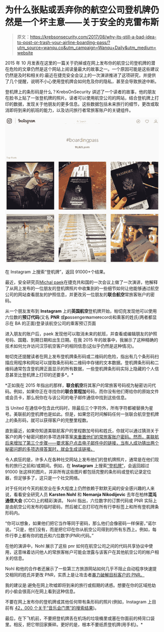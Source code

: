 # 为什么张贴或丢弃你的航空公司登机牌仍然是一个坏主意——关于安全的克雷布斯

> 原文：<https://krebsonsecurity.com/2017/08/why-its-still-a-bad-idea-to-post-or-trash-your-airline-boarding-pass/?utm_source=wanqu.co&utm_campaign=Wanqu+Daily&utm_medium=website>

2015 年 10 月发表在这里的一篇关于扔掉或在网上发布你的航空公司登机牌的潜在危险的文章仍然是这个网站上阅读量最大的故事之一。一个原因可能是这些建议仍然是及时和相关的:最近在捷克安全会议上的一次演讲推进了这项研究，并提供了几个提醒，说明不小心使用登机牌会如何危及你的隐私，甚至会导致旅途中断。

登机牌上的条形码是什么？KrebsOnSecurity 讲述了一个读者的故事，他的朋友在脸书上贴了一张登机牌的照片。读者可以使用航空公司的网站，结合登机牌上打印的数据，发现关于他朋友的更多信息。这些数据包括未来旅行的细节，更改或取消即将到来的航班的能力，以及访问旅行者常旅客账户的关键组件。

![A search on Instagram for "boarding pass" returned 91,000+ results.](img/b3ec2ee2095c17d1b4e9216c7bea055e.png)

在 Instagram 上搜索“登机牌”，返回 91000+个结果。

最近，安全研究员[Michal paek](https://www.michalspacek.com/)在捷克共和国的一次会议上做了一次演讲，他解释了从网上发布的一位朋友的登机牌照片中收集到的一些细节如何让他能够通过航空公司的网站查看朋友的护照信息，并更改另一位朋友的**联合航空**常旅客账户的密码。

从一个朋友发布到 **Instagram** 上的**英国航空**登机牌开始，帕切克发现他可以使用六位数的**预订代码**(又名 **PNR** 或**p**assenger**n**ame**r**ecord)和乘客的姓氏(两者都显示在 BA 的正面)登录该航空公司的乘客预订页面

进入朋友的账户后，paek 发现他可以取消未来的航班，并查看或编辑朋友的护照号码、国籍、到期日期和出生日期。在我 2015 年的故事中，我展示了这种精确的技术如何允许访问汉莎航空客户的相同信息(这似乎仍然是这种情况)。

帕切克还提醒读者在网上发布登机牌条形码或二维码的危险，指出有几个条形码扫描应用程序和网站可以提取条形码和二维码中存储的文本数据。登机牌条形码和二维码通常包含登机牌正面显示的所有数据，一些登机牌条形码实际上隐藏的个人信息甚至比登机牌上打印的还要多*。*

 *正如我在 2015 年指出的那样，**联合航空**将其客户的常旅客号码视为秘密访问代码。例如，如果你正在寻找你的**联合里程加**号码，而你没有他们寄给你的原始文件或会员卡，那么祝你在与该公司的电子邮件通信中找到这些信息。

当 United 在通信中包含此代码时，除最后三个字符外，所有字符都被替换为星号。美联航的登机牌也是如此。但是，如果您花时间解码任何一张联合航空登机牌上的条形码，就可以获得客户的完整里程数。

直到最近，如果你知道美联航客户的里程数加号码和姓氏，你就可以通过猜测关于客户的两个秘密问题的多项选择答案[来重置他们的常旅客账户密码。然而，美联航后来增加了第三个步骤——要求客户点击电子邮件中的链接，当有人成功猜出两个秘密问题的多项选择答案时，就会生成该链接。](https://krebsonsecurity.com/2016/08/united-airlines-sets-minimum-bar-on-security/)

令人疯狂的是，许多人在各种社交网站上发布他们的登机牌照片，通常是在他们现有的旅行之前和/或期间。例如，在 **Instagram** 上搜索[“登机牌”](https://www.instagram.com/explore/tags/boardingpass/)，会返回超过 91000 张这样的图片。并非所有这些图片都包括完整的条形码或登机记录定位器，但足够多了，这只是一个社交网络。

对于任何对今天的航空业在多大程度上仍然依赖于默默无闻的安全感兴趣的人来说，看看安全研究人员 **Karsten Nohl** 和 **Nemanja Nikodijevic** 去年在柏林**混沌通信大会** (CCC)上的精彩演讲。 Nohl 指出，六位数字的订票代码或 PNR 实际上是由航空公司发布的临时密码，然后被汇总打印在所有行李标签上和所有登机牌条形码内。

“你可以想象，如果他们把它当作等同于密码，那么他们会像密码一样保密，”诺尔说。“只是，他们没有，而是把它印在你从航空公司得到的所有东西上。例如，每件行李上都有你的姓氏和六位数字(PNR)代码。”

在他的演讲中，Nohl 展示了这些 pnr 如何在航空公司之间的代码共享协议中使用，这意味着访问他人的常旅客帐户可能会泄露与该客户在其他航空公司的帐户相关的信息。

Nohl 和他的合作者还展示了一些第三方旅游网站如何几乎不阻止自动程序快速提交相同的姓氏并更改 PNR，实质上是让攻击者[暴力破解目标客户的 PNR。](http://searchsecurity.techtarget.com/definition/brute-force-cracking)

我的建议是:避免在网上吹嘘即将到来的旅行或假期的诱惑。想要在你的区域抢劫的小偷会很高兴在网上看到这种信息。

不要在网上发布你的登机牌或其他任何带有条形码的照片(例如，Instagram 上目前有 [42，000 个关于“音乐会门票”的搜索结果](https://www.instagram.com/explore/tags/concerttickets/))。

最后，在下飞机前，不要把登机牌丢在机场的垃圾桶里或塞在你面前的椅背口袋里。相反，把它带回家撕碎。更好的是，根本不要纸质登机牌(用手机)。*